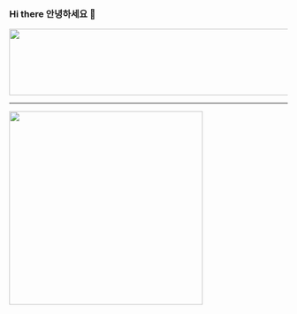 <!-- introduce -->
### Hi there 안녕하세요 👋
<!-- <a href="https://github.com/jaeyumn"><img src="./static/giphy.gif" width="200"/></a> -->
<!-- <img
  src="https://render.gitanimals.org/farms/jaeyumn"
  width="600"
  height="300"
/> -->
<img
  src="https://render.gitanimals.org/lines/jaeyumn"
  width="600"
  height="120"
/>
  
<!-- Skill Stack -->
<!-- ## ⚙️ Skill
<div align="">
  <img src="https://img.shields.io/badge/Java-437291?style=flat-square&logo=OpenJDK&logoColor=white"/>
  <img src="https://img.shields.io/badge/Spring Boot-6DB33F?style=flat-square&logo=springboot&logoColor=white"/>
  <img src="https://img.shields.io/badge/MySQL-4479A1?style=flat-square&logo=mysql&logoColor=white"/>
  <img src="https://img.shields.io/badge/AWS-232F3E?style=flat-square&logo=amazonaws&logoColor=white"/>
</div>

<br/>

<div align="">
  studying these days.. 
  <br/>
  <img src="https://img.shields.io/badge/React-61DAFB?style=flat-square&logo=react&logoColor=white"/>
</div>

<br/>
-->
<hr>

<!-- <img align="center" src="http://mazassumnida.wtf/api/v2/generate_badge?boj=wkdrngodsla" width="350" height="auto" /> -->
<img align="center" src="https://github-readme-stats.vercel.app/api/top-langs/?username=jaeyumn&layout=compact" width="350" height="auto" />

